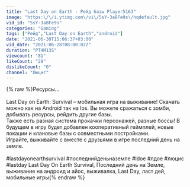 ```yaml
---
title: "Last Day on Earth - Рейд базы Player5163"
image: "https:\/\/i.ytimg.com\/vi\/5sY-3a8Fe9s\/hqdefault.jpg"
vid_id: "5sY-3a8Fe9s"
categories: "Gaming"
tags: ["Рейд","Last Day on Earth","android"]
date: "2021-06-30T15:06:37+03:00"
vid_date: "2021-06-28T08:00:02Z"
duration: "PT4M13S"
viewcount: "81"
likeCount: "29"
dislikeCount: "0"
channel: "Люцис"
---
```

{% raw %}Ресурсы...<br /><br />Last Day on Earth: Survival  –  мобильная игра на выживание! Скачать можно как на Android так на Ios. Вы можете сражаться с зомби, добывать ресурсы, рейдить другие базы. <br />Также есть разная система прокачки персонажей, разные боссы! В будущем в игру будет добавлен кооперативный геймплей, новые локации и клановые базы с совместными постройками. <br />Играйте, выживайте с вместе с друзьями в игре последний день на земле.<br /><br />#lastdayonearthsurvival #последнийденьназемле #ldoe #лдое #люцис #lastday Last Day On Earth Survival, Последний день на Земле, выживание на андроид и айос, выживалка, Last Day, ласт дей, мобильные игры{% endraw %}
